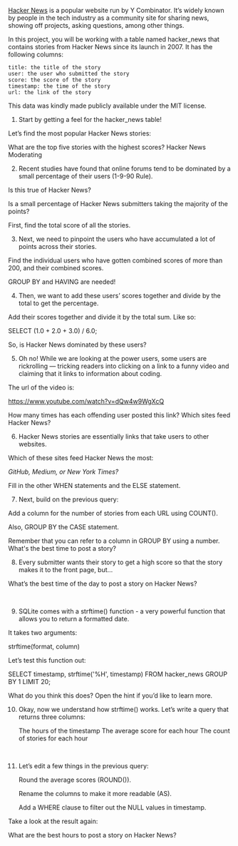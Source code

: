 [Hacker News](https://news.ycombinator.com/) is a popular website run by Y Combinator. It’s widely known by people in the tech industry as a community site for sharing news, showing off projects, asking questions, among other things.

In this project, you will be working with a table named hacker_news that contains stories from Hacker News since its launch in 2007. It has the following columns:

    title: the title of the story
    user: the user who submitted the story
    score: the score of the story
    timestamp: the time of the story
    url: the link of the story

This data was kindly made publicly available under the MIT license.

1. Start by getting a feel for the hacker_news table!

Let’s find the most popular Hacker News stories:

What are the top five stories with the highest scores?
Hacker News Moderating
<br>

2. Recent studies have found that online forums tend to be dominated by a small percentage of their users (1-9-90 Rule).

Is this true of Hacker News?

Is a small percentage of Hacker News submitters taking the majority of the points?

First, find the total score of all the stories.
<br>

3. Next, we need to pinpoint the users who have accumulated a lot of points across their stories.

Find the individual users who have gotten combined scores of more than 200, and their combined scores.

GROUP BY and HAVING are needed!
<br>

4. Then, we want to add these users’ scores together and divide by the total to get the percentage.

Add their scores together and divide it by the total sum. Like so:

SELECT (1.0 + 2.0 + 3.0) / 6.0;

So, is Hacker News dominated by these users?
<br>

5. Oh no! While we are looking at the power users, some users are rickrolling — tricking readers into clicking on a link to a funny video and claiming that it links to information about coding.

The url of the video is:

https://www.youtube.com/watch?v=dQw4w9WgXcQ

How many times has each offending user posted this link?
Which sites feed Hacker News?
<br>

6. Hacker News stories are essentially links that take users to other websites.

Which of these sites feed Hacker News the most:

_GitHub, Medium, or New York Times?_

Fill in the other WHEN statements and the ELSE statement.
<br>

7. Next, build on the previous query:

Add a column for the number of stories from each URL using COUNT().

Also, GROUP BY the CASE statement.

Remember that you can refer to a column in GROUP BY using a number.
What's the best time to post a story?
<br>

8. Every submitter wants their story to get a high score so that the story makes it to the front page, but…

What’s the best time of the day to post a story on Hacker News?

<br>

9. SQLite comes with a strftime() function - a very powerful function that allows you to return a formatted date.

It takes two arguments:

strftime(format, column)

Let’s test this function out:

SELECT timestamp,
   strftime('%H', timestamp)
FROM hacker_news
GROUP BY 1
LIMIT 20;

What do you think this does? Open the hint if you’d like to learn more.
<br>

10. Okay, now we understand how strftime() works. Let’s write a query that returns three columns:

    The hours of the timestamp
    The average score for each hour
    The count of stories for each hour
<br>

11. Let’s edit a few things in the previous query:

    Round the average scores (ROUND()).

    Rename the columns to make it more readable (AS).

    Add a WHERE clause to filter out the NULL values in timestamp.

Take a look at the result again:

What are the best hours to post a story on Hacker News?

